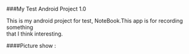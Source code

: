 ###My Test Android Project 1.0

This is my android project for test, NoteBook.This app is for recording something <br/>that I think interesting.<br/>

####Picture show :



